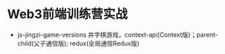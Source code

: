 # Web3前端训练营实战  

* js-jingzi-game-versions 井字棋游戏，context-api(Context版)；parent-child(父子通信版); redux(全局通信Redux版)